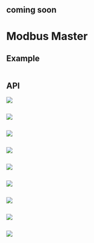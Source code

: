 ## coming soon

# Modbus Master


## Example


```python

```

## API

<img class="blockly_svg" src="https://m5stack.oss-cn-shenzhen.aliyuncs.com/resource/docs/static/assets/img/uiflow/blockly/advanced/modbus_master/uiflow_block_modbus_master_u_init.svg">

```python

```


<img class="blockly_svg" src="https://m5stack.oss-cn-shenzhen.aliyuncs.com/resource/docs/static/assets/img/uiflow/blockly/advanced/modbus_master/uiflow_block_modbus_master_u_read_coils.svg">

```python

```


<img class="blockly_svg" src="https://m5stack.oss-cn-shenzhen.aliyuncs.com/resource/docs/static/assets/img/uiflow/blockly/advanced/modbus_master/uiflow_block_modbus_master_u_read_discrete_inputs.svg">

```python

```

<img class="blockly_svg" src="https://m5stack.oss-cn-shenzhen.aliyuncs.com/resource/docs/static/assets/img/uiflow/blockly/advanced/modbus_master/uiflow_block_modbus_master_u_read_holding_registers.svg">

```python

```

<img class="blockly_svg" src="https://m5stack.oss-cn-shenzhen.aliyuncs.com/resource/docs/static/assets/img/uiflow/blockly/advanced/modbus_master/uiflow_block_modbus_master_u_read_input_registers.svg">

```python

```

<img class="blockly_svg" src="https://m5stack.oss-cn-shenzhen.aliyuncs.com/resource/docs/static/assets/img/uiflow/blockly/advanced/modbus_master/uiflow_block_modbus_master_u_write_multiple_coils.svg">

```python

```


<img class="blockly_svg" src="https://m5stack.oss-cn-shenzhen.aliyuncs.com/resource/docs/static/assets/img/uiflow/blockly/advanced/modbus_master/uiflow_block_modbus_master_u_write_multiple_registers.svg">

```python

```

<img class="blockly_svg" src="https://m5stack.oss-cn-shenzhen.aliyuncs.com/resource/docs/static/assets/img/uiflow/blockly/advanced/modbus_master/uiflow_block_modbus_master_u_write_single_coil.svg">

```python

```


<img class="blockly_svg" src="https://m5stack.oss-cn-shenzhen.aliyuncs.com/resource/docs/static/assets/img/uiflow/blockly/advanced/modbus_master/uiflow_block_modbus_master_u_write_single_register.svg">

```python

```

